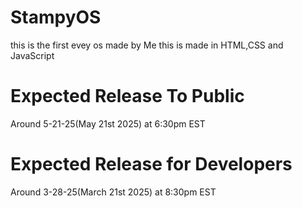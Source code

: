 # StampyOS
this is the first evey os made by Me this is made in HTML,CSS and JavaScript
# Expected Release To Public 
Around 5-21-25(May 21st 2025) at 6:30pm EST
# Expected Release for Developers
Around 3-28-25(March 21st 2025) at 8:30pm EST
